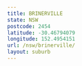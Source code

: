 ```yaml
---
title: BRINERVILLE
state: NSW
postcode: 2454
latitude: -30.46794079
longitude: 152.4954151
url: /nsw/brinerville/
layout: suburb
---
```

